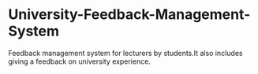 # University-Feedback-Management-System
Feedback management system for lecturers by students.It also includes giving a feedback on university experience.
